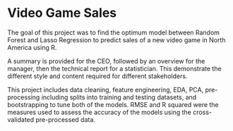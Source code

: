 # Video Game Sales

The goal of this project was to find the optimum model between Random Forest and Lasso Regression to predict sales of a new video game in North America using R.

A summary is provided for the CEO, followed by an overview for the manager, then the technical report for a statistician. This demonstrate the different style and content required for different stakeholders.

This project includes data cleaning, feature engineering, EDA, PCA, pre-processing including splits into training and testing datasets, and bootstrapping to tune both of the models. RMSE and R squared were the measures used to assess the accuracy of the models using the cross-validated pre-processed data.
